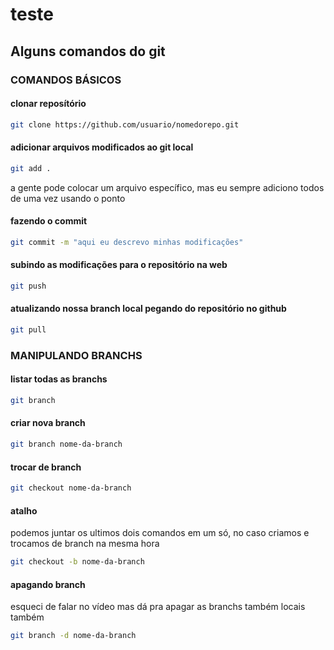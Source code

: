 # teste

## Alguns comandos do git 

### COMANDOS BÁSICOS

#### clonar reposítório
```bash 
git clone https://github.com/usuario/nomedorepo.git
```
#### adicionar arquivos modificados ao git local
```bash 
git add .
```
a gente pode colocar um arquivo específico, mas eu sempre adiciono todos de uma vez usando o ponto

#### fazendo o commit
```bash 
git commit -m "aqui eu descrevo minhas modificações"
```
#### subindo as modificações para o repositório na web
```bash 
git push
```
#### atualizando nossa branch local pegando do repositório no github
```bash 
git pull
```

### MANIPULANDO BRANCHS

#### listar todas as branchs
```bash
git branch
``` 
#### criar nova branch
```bash
git branch nome-da-branch
``` 
#### trocar de branch
```bash
git checkout nome-da-branch
``` 
#### atalho 
podemos juntar os ultimos dois comandos em um só, no caso criamos e trocamos de branch na mesma hora
```bash
git checkout -b nome-da-branch
```

#### apagando branch 
esqueci de falar no vídeo mas dá pra apagar as branchs também locais também 
```bash 
git branch -d nome-da-branch
``` 
